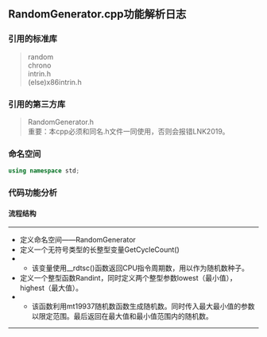 ## RandomGenerator.cpp功能解析日志

### 引用的标准库

> random  
> chrono  
> intrin.h  
> (else)x86intrin.h  

### 引用的第三方库

> RandomGenerator.h   
> 重要：本cpp必须和同名.h文件一同使用，否则会报错LNK2019。 

### 命名空间
~~~CPP
using namespace std;
~~~

### 代码功能分析
#### 流程结构

---
+ 定义命名空间——RandomGenerator
+ 定义一个无符号类型的长整型变量GetCycleCount()
+ + 该变量使用__rdtsc()函数返回CPU指令周期数，用以作为随机数种子。
+ 定义一个整型函数Randint，同时定义两个整型参数lowest（最小值），highest（最大值）。
+ + 该函数利用mt19937随机数函数生成随机数。同时传入最大最小值的参数以限定范围。最后返回在最大值和最小值范围内的随机数。

---
